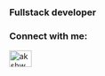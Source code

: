 <h3 align="">Fullstack developer</h3>

<h3 align="">Connect with me:</h3>
<p align="">
<a href="https://twitter.com/akshww" target="blank"><img align="center" src="https://raw.githubusercontent.com/rahuldkjain/github-profile-readme-generator/master/src/images/icons/Social/twitter.svg" alt="akshww" height="30" width="40" /></a>
</p>
